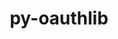 ---
title: "py-oauthlib"
layout: cache
categories: [package, develop-2024-01-07]
meta: {"versions": ["3.2.1"], "compilers": ["apple-clang@=15.0.0", "gcc@=11.3.0", "gcc@=11.4.0", "gcc@=9.4.0", "oneapi@=2023.2.0"], "oss": ["ubuntu20.04", "ubuntu22.04", "ventura"], "platforms": ["darwin", "linux"], "targets": ["aarch64", "neoverse_v1", "ppc64le", "x86_64_v3"], "stacks": ["e4s", "e4s-neoverse_v1", "e4s-oneapi", "e4s-power", "ml-darwin-aarch64-mps", "ml-linux-x86_64-cpu", "ml-linux-x86_64-cuda", "ml-linux-x86_64-rocm", "root"], "num_specs": 7, "num_specs_by_stack": {"root": 7, "ml-darwin-aarch64-mps": 1, "e4s-neoverse_v1": 1, "e4s-power": 1, "e4s": 1, "e4s-oneapi": 1, "ml-linux-x86_64-rocm": 2, "ml-linux-x86_64-cpu": 2, "ml-linux-x86_64-cuda": 2}}
spec_details: [{"hash": "fqbj43hw2bvfht5l3hrejsrcf26qf5ik", "compiler": "apple-clang@=15.0.0", "versions": ["3.2.1"], "os": "ventura", "platform": "darwin", "target": "aarch64", "variants": ["build_system=python_pip", "~rsa", "~signals", "~signedtoken"], "stacks": ["root", "ml-darwin-aarch64-mps"], "size": "-", "tarball": "https://binaries.spack.io/releases/develop-2024-01-07/build_cache/darwin-ventura-aarch64/apple-clang-15.0.0/py-oauthlib-3.2.1/darwin-ventura-aarch64-apple-clang-15.0.0-py-oauthlib-3.2.1-fqbj43hw2bvfht5l3hrejsrcf26qf5ik.spack"}, {"hash": "ga6d2463kcfrjj2spoajfb3ofnreyret", "compiler": "gcc@=11.4.0", "versions": ["3.2.1"], "os": "ubuntu20.04", "platform": "linux", "target": "neoverse_v1", "variants": ["build_system=python_pip", "~rsa", "~signals", "~signedtoken"], "stacks": ["root", "e4s-neoverse_v1"], "size": "-", "tarball": "https://binaries.spack.io/releases/develop-2024-01-07/build_cache/linux-ubuntu20.04-neoverse_v1/gcc-11.4.0/py-oauthlib-3.2.1/linux-ubuntu20.04-neoverse_v1-gcc-11.4.0-py-oauthlib-3.2.1-ga6d2463kcfrjj2spoajfb3ofnreyret.spack"}, {"hash": "whlseraf2xt7gkfde7vsnonq4e3w3z42", "compiler": "gcc@=9.4.0", "versions": ["3.2.1"], "os": "ubuntu20.04", "platform": "linux", "target": "ppc64le", "variants": ["build_system=python_pip", "~rsa", "~signals", "~signedtoken"], "stacks": ["root", "e4s-power"], "size": "-", "tarball": "https://binaries.spack.io/releases/develop-2024-01-07/build_cache/linux-ubuntu20.04-ppc64le/gcc-9.4.0/py-oauthlib-3.2.1/linux-ubuntu20.04-ppc64le-gcc-9.4.0-py-oauthlib-3.2.1-whlseraf2xt7gkfde7vsnonq4e3w3z42.spack"}, {"hash": "zyuxijcyfhk6f5uu3axm734d6rg6bqsj", "compiler": "gcc@=11.4.0", "versions": ["3.2.1"], "os": "ubuntu20.04", "platform": "linux", "target": "x86_64_v3", "variants": ["build_system=python_pip", "~rsa", "~signals", "~signedtoken"], "stacks": ["root", "e4s"], "size": "-", "tarball": "https://binaries.spack.io/releases/develop-2024-01-07/build_cache/linux-ubuntu20.04-x86_64_v3/gcc-11.4.0/py-oauthlib-3.2.1/linux-ubuntu20.04-x86_64_v3-gcc-11.4.0-py-oauthlib-3.2.1-zyuxijcyfhk6f5uu3axm734d6rg6bqsj.spack"}, {"hash": "g2vmrtfurgt45upeh55625dids3baewu", "compiler": "oneapi@=2023.2.0", "versions": ["3.2.1"], "os": "ubuntu20.04", "platform": "linux", "target": "x86_64_v3", "variants": ["build_system=python_pip", "~rsa", "~signals", "~signedtoken"], "stacks": ["e4s-oneapi", "root"], "size": "-", "tarball": "https://binaries.spack.io/releases/develop-2024-01-07/build_cache/linux-ubuntu20.04-x86_64_v3/oneapi-2023.2.0/py-oauthlib-3.2.1/linux-ubuntu20.04-x86_64_v3-oneapi-2023.2.0-py-oauthlib-3.2.1-g2vmrtfurgt45upeh55625dids3baewu.spack"}, {"hash": "desgsxc6j4rljbie5bo2iwmfcuoq2axx", "compiler": "gcc@=11.3.0", "versions": ["3.2.1"], "os": "ubuntu22.04", "platform": "linux", "target": "x86_64_v3", "variants": ["build_system=python_pip", "~rsa", "~signals", "~signedtoken"], "stacks": ["root", "ml-linux-x86_64-rocm", "ml-linux-x86_64-cpu", "ml-linux-x86_64-cuda"], "size": "-", "tarball": "https://binaries.spack.io/releases/develop-2024-01-07/build_cache/linux-ubuntu22.04-x86_64_v3/gcc-11.3.0/py-oauthlib-3.2.1/linux-ubuntu22.04-x86_64_v3-gcc-11.3.0-py-oauthlib-3.2.1-desgsxc6j4rljbie5bo2iwmfcuoq2axx.spack"}, {"hash": "6ydbqbxuzzgfgrdhj2r2isiilxyvlzod", "compiler": "gcc@=11.3.0", "versions": ["3.2.1"], "os": "ubuntu22.04", "platform": "linux", "target": "x86_64_v3", "variants": ["build_system=python_pip", "~rsa", "~signals", "~signedtoken"], "stacks": ["root", "ml-linux-x86_64-rocm", "ml-linux-x86_64-cpu", "ml-linux-x86_64-cuda"], "size": "-", "tarball": "https://binaries.spack.io/releases/develop-2024-01-07/build_cache/linux-ubuntu22.04-x86_64_v3/gcc-11.3.0/py-oauthlib-3.2.1/linux-ubuntu22.04-x86_64_v3-gcc-11.3.0-py-oauthlib-3.2.1-6ydbqbxuzzgfgrdhj2r2isiilxyvlzod.spack"}]
---